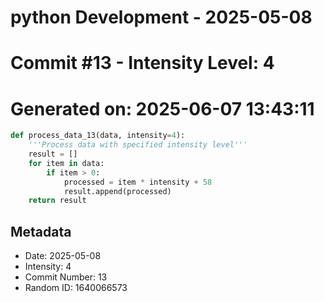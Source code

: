 ﻿# python Development - 2025-05-08
# Commit #13 - Intensity Level: 4
# Generated on: 2025-06-07 13:43:11
```python
def process_data_13(data, intensity=4):
    '''Process data with specified intensity level'''
    result = []
    for item in data:
        if item > 0:
            processed = item * intensity + 58
            result.append(processed)
    return result
```
## Metadata
- Date: 2025-05-08
- Intensity: 4
- Commit Number: 13
- Random ID: 1640066573
